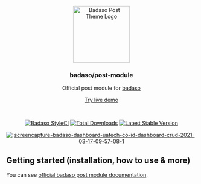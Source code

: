 <p align="center">
  <a href="https://badaso-post.uatech.co.id/">
    <img src="https://badaso-post.uatech.co.id/img/badaso-post-logo.png" width="150px" alt="Badaso Post Theme Logo" />
  </a>
</p>
<h3 align="center">badaso/post-module</h3>
<p align="center">Official post module for  <a href="https://github.com/uasoft-indonesia/badaso">badaso</a></p>
<p align="center"><a href="https://badaso-demo.uatech.co.id/post" target="_blank">Try live demo</a></p>
<br />

<p align="center">
<a href="https://github.styleci.io/repos/347838630"><img src="https://github.styleci.io/repos/347838630/shield" alt="Badaso StyleCI"></a>
<a href="https://packagist.org/packages/uasoft-indonesia/badaso"><img src="https://img.shields.io/packagist/dt/badaso/core" alt="Total Downloads"></a>
<a href="https://packagist.org/packages/uasoft-indonesia/badaso"><img src="https://img.shields.io/packagist/v/badaso/core" alt="Latest Stable Version"></a>
</p>

<p align="center">
  <a href="https://badaso-docs.uatech.co.id/">
    <img src="https://badaso-post.uatech.co.id/img/badaso-post-module-preview.png" alt="screencapture-badaso-dashboard-uatech-co-id-dashboard-crud-2021-03-17-09-57-08-1" />
  </a>
</p>

## Getting started (installation, how to use & more)

You can see <a href="https://badaso-post.uatech.co.id" target="_blank">official badaso post module documentation</a>.
